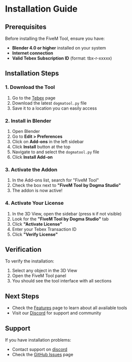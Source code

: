 # Installation Guide

## Prerequisites

Before installing the FiveM Tool, ensure you have:

- **Blender 4.0 or higher** installed on your system
- **Internet connection** 
- **Valid Tebex Subscription ID** (format: tbx-r-xxxxx) 

## Installation Steps

### 1. Download the Tool

1. Go to the [Tebex](https://www.dogmastudio.cc/product/6931659) page
2. Download the latest `dogmatool.py` file
3. Save it to a location you can easily access

### 2. Install in Blender

1. Open Blender
2. Go to **Edit > Preferences**
3. Click on **Add-ons** in the left sidebar
4. Click **Install** button at the top
5. Navigate to and select the `dogmatool.py` file
6. Click **Install Add-on**

### 3. Activate the Addon

1. In the Add-ons list, search for "FiveM Tool"
2. Check the box next to **"FiveM Tool by Dogma Studio"**
3. The addon is now active!

### 4. Activate Your License

1. In the 3D View, open the sidebar (press `N` if not visible)
2. Look for the **"FiveM Tool by Dogma Studio"** tab
3. Click **"Activate License"**
4. Enter your Tebex Transaction ID
5. Click **"Verify License"**

## Verification

To verify the installation:

1. Select any object in the 3D View
2. Open the FiveM Tool panel
3. You should see the tool interface with all sections

## Next Steps

- Check the [Features](features.md) page to learn about all available tools
- Visit our [Discord](https://discord.gg/8wGugUcz6n) for support and community

## Support

If you have installation problems:

- Contact support on [discord](https://discord.gg/8wGugUcz6n)
- Check the [GitHub Issues](https://github.com/dogmastudio/toolblender/issues) page
